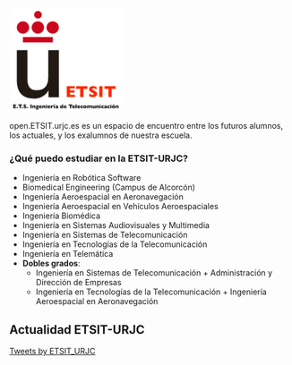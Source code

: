 <img src="logo-etsit.png" alt="logo-urjc" style="width: 200px;"/>

open.ETSIT.urjc.es es un espacio de encuentro entre los futuros
alumnos, los actuales, y los exalumnos de nuestra escuela.

### ¿Qué puedo estudiar en la ETSIT-URJC?

* Ingeniería en Robótica Software
* Biomedical Engineering (Campus de Alcorcón)
* Ingeniería Aeroespacial en Aeronavegación
* Ingeniería Aeroespacial en Vehículos Aeroespaciales
* Ingeniería Biomédica
* Ingeniería en Sistemas Audiovisuales y Multimedia
* Ingeniería en Sistemas de Telecomunicación
* Ingeniería en Tecnologías de la Telecomunicación
* Ingeniería en Telemática
* **Dobles grados**:
  * Ingeniería en Sistemas de Telecomunicación + Administración y Dirección de Empresas
  * Ingeniería en Tecnologías de la Telecomunicación + Ingeniería Aeroespacial en Aeronavegación


## Actualidad ETSIT-URJC
<a class="twitter-timeline" data-width="400" data-theme="dark" href="https://twitter.com/ETSIT_URJC?ref_src=twsrc%5Etfw">Tweets by ETSIT_URJC</a> <script async src="https://platform.twitter.com/widgets.js" charset="utf-8"></script> 

